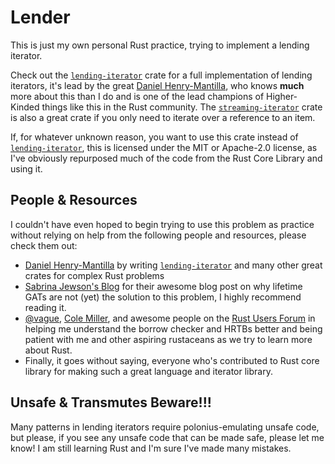# Lender

This is just my own personal Rust practice, trying to implement a lending iterator.

Check out the [`lending-iterator`] crate for a full implementation of lending iterators,
it's lead by the great [Daniel Henry-Mantilla][Daniel], who knows **much** more about this than I do and is one of the lead champions of Higher-Kinded things like this in the Rust community. The [`streaming-iterator`] crate is also a great crate if you only need to iterate over a reference to an item.

If, for whatever unknown reason, you want to use this crate instead of [`lending-iterator`], this is licensed under the MIT or Apache-2.0 license, as I've obviously repurposed much of the code from the Rust Core Library and using it.

## People & Resources

I couldn't have even hoped to begin trying to use this problem
as practice without relying on help from the following people and resources,
please check them out:

- [Daniel Henry-Mantilla][Daniel] by writing [`lending-iterator`] and many other great crates for complex Rust problems
- [Sabrina Jewson's Blog](https://sabrinajewson.org/blog/the-better-alternative-to-lifetime-gats) for their awesome
blog post on why lifetime GATs are not (yet) the solution to this problem, I highly recommend reading it.
- [@vague](https://users.rust-lang.org/u/vague), [Cole Miller](https://users.rust-lang.org/u/cole-miller),
and awesome people on the [Rust Users Forum](https://users.rust-lang.org/) in helping me understand the borrow checker and HRTBs better
and being patient with me and other aspiring rustaceans as we try to learn more about Rust.
- Finally, it goes without saying, everyone who's contributed to Rust core library for making such a great language and iterator library.

<!-- markdownlint-disable MD026 -->
## Unsafe & Transmutes Beware!!!

Many patterns in lending iterators require polonius-emulating unsafe code, but please, if you see any unsafe code that can be made safe, please let me know! I am still learning Rust and I'm sure I've made many mistakes.

[Daniel]: https://github.com/danielhenrymantilla
[`lending-iterator`]: https://crates.io/crates/lending-iterator
[`streaming-iterator`]: https://crates.io/crates/streaming-iterator
